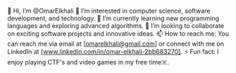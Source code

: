 👋 Hi, I’m @OmarElkhali
👀 I’m interested in computer science, software development, and technology.
🌱 I’m currently learning new programming languages and exploring advanced algorithms.
💞️ I’m looking to collaborate on exciting software projects and innovative ideas.
📫 How to reach me: You can reach me via email at [omarelkhali@gmail.com] or connect with me on LinkedIn at [www.linkedin.com/in/omar-elkhali-2bb683270].
⚡ Fun fact: I enjoy playing CTF's and video games in my free time☠️.
